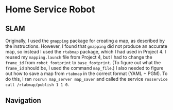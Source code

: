 # Home Service Robot

## SLAM

Originally, I used the `gmapping` package for creating a map, as described by the instructions.  However, I found that `gmapping` did not produce an accurate map, so instead I used the `rtabmap` package, which I had used in Project 4.  I reused my `mapping.launch` file from Project 4, but I had to change the `frame_id` from `robot_footprint` to `base_footprint`.  (To figure out what the `frame_id` should be, I used the command `map_file`.)  I also needed to figure out how to save a map from `rtabmap` in the correct format (YAML + PGM).  To do this, I ran `rosrun map_server map_saver` and called the service `rosservice call /rtabmap/publish 1 1 0`.


## Navigation


